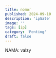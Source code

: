 ```yaml
---
title: nomor 
published: 2024-09-10
description: 'ipGate'
image: ''
tags: [ip]
category: 'Penting'
draft: false
---
```


NAMA: valzy
